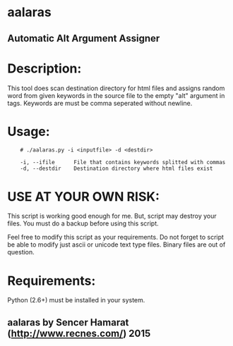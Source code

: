 # aalaras
## Automatic Alt Argument Assigner

# Description:
This tool does scan destination directory for html files and assigns 
random word from given keywords in the source file to the empty "alt" 
argument in <img> tags. Keywords are must be comma seperated without
newline.

# Usage:
        
        # ./aalaras.py -i <inputfile> -d <destdir>

        -i, --ifile      File that contains keywords splitted with commas
        -d, --destdir    Destination directory where html files exist
        
# USE AT YOUR OWN RISK: 
This script is working good enough for me. But, script may destroy your 
files. You must do a backup before using this script.

Feel free to modify this script as your requirements. Do not forget to 
script be able to modify just ascii or unicode text type files. Binary 
files are out of question.

# Requirements:

Python (2.6+) must be installed in your system.

## aalaras by Sencer Hamarat (http://www.recnes.com/) 2015

